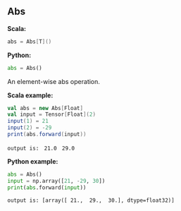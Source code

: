 ## Abs ##

**Scala:**
```scala
abs = Abs[T]()
```
**Python:**
```python
abs = Abs()
```

An element-wise abs operation.


**Scala example:**
```scala
val abs = new Abs[Float]
val input = Tensor[Float](2)
input(1) = 21
input(2) = -29
print(abs.forward(input))
```
`output is:　21.0　29.0`

**Python example:**
```python
abs = Abs()
input = np.array([21, -29, 30])
print(abs.forward(input))
```
`output is: [array([ 21.,  29.,  30.], dtype=float32)]`


